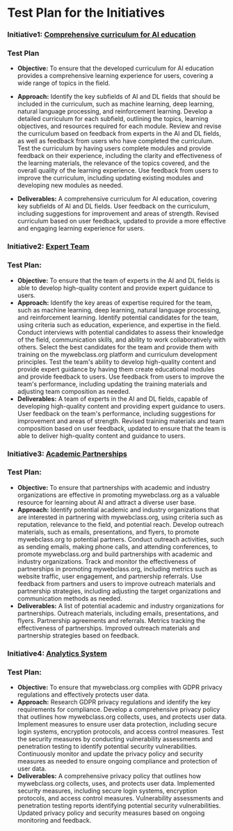 # Test Plan for the Initiatives
### Initiative1: [Comprehensive curriculum for AI education](curriculum_initiative.md)
### **Test Plan**

* **Objective:**
To ensure that the developed curriculum for AI education provides a comprehensive learning experience for users, covering a wide range of topics in the field.

* **Approach:**
Identify the key subfields of AI and DL fields that should be included in the curriculum, such as machine learning, deep learning, natural language processing, and reinforcement learning.
Develop a detailed curriculum for each subfield, outlining the topics, learning objectives, and resources required for each module.
Review and revise the curriculum based on feedback from experts in the AI and DL fields, as well as feedback from users who have completed the curriculum.
Test the curriculum by having users complete modules and provide feedback on their experience, including the clarity and effectiveness of the learning materials, the relevance of the topics covered, and the overall quality of the learning experience.
Use feedback from users to improve the curriculum, including updating existing modules and developing new modules as needed.
* **Deliverables:**
A comprehensive curriculum for AI education, covering key subfields of AI and DL fields.
User feedback on the curriculum, including suggestions for improvement and areas of strength.
Revised curriculum based on user feedback, updated to provide a more effective and engaging learning experience for users.

### Initiative2: [Expert Team](expertteam_initiative.md)

### **Test Plan:**
* **Objective:**
To ensure that the team of experts in the AI and DL fields is able to develop high-quality content and provide expert guidance to users.
* **Approach:**
Identify the key areas of expertise required for the team, such as machine learning, deep learning, natural language processing, and reinforcement learning.
Identify potential candidates for the team, using criteria such as education, experience, and expertise in the field.
Conduct interviews with potential candidates to assess their knowledge of the field, communication skills, and ability to work collaboratively with others.
Select the best candidates for the team and provide them with training on the mywebclass.org platform and curriculum development principles.
Test the team's ability to develop high-quality content and provide expert guidance by having them create educational modules and provide feedback to users.
Use feedback from users to improve the team's performance, including updating the training materials and adjusting team composition as needed.
* **Deliverables:**
A team of experts in the AI and DL fields, capable of developing high-quality content and providing expert guidance to users.
User feedback on the team's performance, including suggestions for improvement and areas of strength.
Revised training materials and team composition based on user feedback, updated to ensure that the team is able to deliver high-quality content and guidance to users.


### Initiative3: [Academic Partnerships](partnership_initiative.md)
### **Test Plan:**
* **Objective:**
To ensure that partnerships with academic and industry organizations are effective in promoting mywebclass.org as a valuable resource for learning about AI and attract a diverse user base.
* **Approach:**
Identify potential academic and industry organizations that are interested in partnering with mywebclass.org, using criteria such as reputation, relevance to the field, and potential reach.
Develop outreach materials, such as emails, presentations, and flyers, to promote mywebclass.org to potential partners.
Conduct outreach activities, such as sending emails, making phone calls, and attending conferences, to promote mywebclass.org and build partnerships with academic and industry organizations.
Track and monitor the effectiveness of partnerships in promoting mywebclass.org, including metrics such as website traffic, user engagement, and partnership referrals.
Use feedback from partners and users to improve outreach materials and partnership strategies, including adjusting the target organizations and communication methods as needed.
* **Deliverables:**
A list of potential academic and industry organizations for partnerships.
Outreach materials, including emails, presentations, and flyers.
Partnership agreements and referrals.
Metrics tracking the effectiveness of partnerships.
Improved outreach materials and partnership strategies based on feedback.

### Initiative4: [Analytics System](analytical_initiative.md)
### **Test Plan:**
* **Objective:**
To ensure that mywebclass.org complies with GDPR privacy regulations and effectively protects user data.
* **Approach:**
Research GDPR privacy regulations and identify the key requirements for compliance.
Develop a comprehensive privacy policy that outlines how mywebclass.org collects, uses, and protects user data.
Implement measures to ensure user data protection, including secure login systems, encryption protocols, and access control measures.
Test the security measures by conducting vulnerability assessments and penetration testing to identify potential security vulnerabilities.
Continuously monitor and update the privacy policy and security measures as needed to ensure ongoing compliance and protection of user data.
* **Deliverables:**
A comprehensive privacy policy that outlines how mywebclass.org collects, uses, and protects user data.
Implemented security measures, including secure login systems, encryption protocols, and access control measures.
Vulnerability assessments and penetration testing reports identifying potential security vulnerabilities.
Updated privacy policy and security measures based on ongoing monitoring and feedback.
